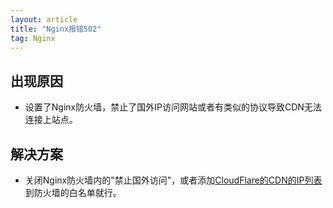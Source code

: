 ```yaml
---
layout: article
title: "Nginx报错502"
tag: Nginx
---
```


## 出现原因

* 设置了Nginx防火墙，禁止了国外IP访问网站或者有类似的协议导致CDN无法连接上站点。

## 解决方案

* 关闭Nginx防火墙内的"禁止国外访问"，或者添加[CloudFlare的CDN的IP列表](https://www.cloudflare.com/zh-cn/ips/)到防火墙的白名单就行。
